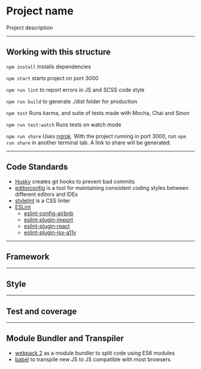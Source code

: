 # Project name

Project description

---

## Working with this structure

`npm install` installs dependencies

`npm start` starts project on port 3000

`npm run lint` to report errors in JS and SCSS code style

`npm run build` to generate ./dist folder for production

`npm test` Runs karma, and suite of tests made with Mocha, Chai and Sinon

`npm run test:watch` Runs tests on watch mode

`npm run share` Uses [ngrok](https://github.com/bubenshchykov/ngrok). With the project running in port 3000, run `npm run share` in another terminal tab. A link to share will be generated.

---

## Code Standards
* [Husky](https://github.com/typicode/husky) creates git hooks to prevent bad commits
* [editorconfig](http://editorconfig.org/) is a tool for maintaining consistent coding styles between different editors and IDEs
* [stylelint](https://github.com/stylelint/stylelint) is a CSS linter
* [ESLint](https://github.com/eslint/eslint)
    * [eslint-config-airbnb](https://github.com/airbnb/javascript/tree/master/packages/eslint-config-airbnb)
    * [eslint-plugin-import](https://github.com/benmosher/eslint-plugin-import)
    * [eslint-plugin-react](https://github.com/yannickcr/eslint-plugin-react)
    * [eslint-plugin-jsx-a11y](https://github.com/evcohen/eslint-plugin-jsx-a11y)

---

## Framework

---

## Style

---

## Test and coverage

---

## Module Bundler and Transpiler

* [webpack 2](https://webpack.js.org/) as a module bundler to split code using ES6 modules
* [babel](http://babeljs.io/) to transpile new JS to JS compatible with most browsers 
